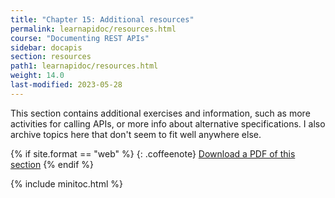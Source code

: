 ```yaml
---
title: "Chapter 15: Additional resources"
permalink: learnapidoc/resources.html
course: "Documenting REST APIs"
sidebar: docapis
section: resources
path1: learnapidoc/resources.html
weight: 14.0
last-modified: 2023-05-28
---
```


This section contains additional exercises and information, such as more activities for calling APIs, or more info about alternative specifications. I also archive topics here that don't seem to fit well anywhere else.

{% if site.format == "web" %}
{: .coffeenote}
<a class="coffee" href="https://www.buymeacoffee.com/learnapidoc/e/146080">Download a PDF of this section</a>
{% endif %}

{% include minitoc.html %}
